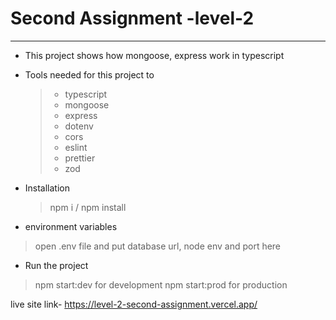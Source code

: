 # Second Assignment -level-2

  

  ***
  * This project shows how mongoose, express work in typescript 
  * Tools needed for this project to
     > *  typescript
     > * mongoose
     > * express
     > * dotenv
     > * cors
     > * eslint
     > * prettier
     > * zod
    
     
   * Installation


     > npm i / npm install
    

  * environment variables
   > open .env file and put database url, node env and port here

  * Run the project
  > npm start:dev for development
  > npm start:prod for production

  

  live site link- https://level-2-second-assignment.vercel.app/
